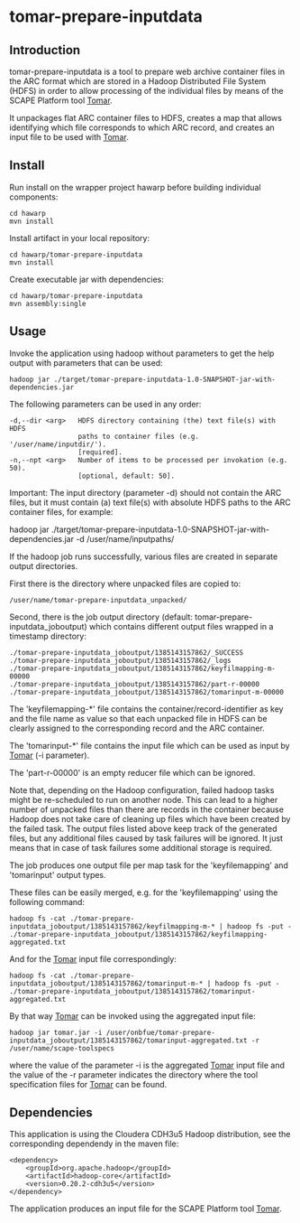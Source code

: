 tomar-prepare-inputdata
=======================

Introduction
------------

tomar-prepare-inputdata is a tool to prepare web archive container files in the ARC format which 
are stored in a Hadoop Distributed File System (HDFS) in order to allow 
processing of the individual files by means of the SCAPE Platform tool 
[Tomar](https://github.com/openplanets/tomar).

It unpackages flat ARC container files to HDFS, creates a map that allows
identifying which file corresponds to which ARC record, and creates an
input file to be used with [Tomar](https://github.com/openplanets/tomar).

Install
-------

Run install on the wrapper project hawarp before building individual 
components:

    cd hawarp
    mvn install

Install artifact in your local repository:

    cd hawarp/tomar-prepare-inputdata
    mvn install

Create executable jar with dependencies:

    cd hawarp/tomar-prepare-inputdata
    mvn assembly:single

Usage
-----

Invoke the application using hadoop without parameters to get the help
output with parameters that can be used: 

    hadoop jar ./target/tomar-prepare-inputdata-1.0-SNAPSHOT-jar-with-dependencies.jar  

The following parameters can be used in any order:

    -d,--dir <arg>   HDFS directory containing (the) text file(s) with HDFS
                     paths to container files (e.g. '/user/name/inputdir/').
                     [required].
    -n,--npt <arg>   Number of items to be processed per invokation (e.g. 50).
                     [optional, default: 50].

Important: The input directory (parameter -d) should not contain the ARC files, 
but it must contain (a) text file(s) with absolute HDFS paths to the ARC container 
files, for example:

hadoop jar ./target/tomar-prepare-inputdata-1.0-SNAPSHOT-jar-with-dependencies.jar  -d /user/name/inputpaths/
 
If the hadoop job runs successfully, various files are created in separate output 
directories.

First there is the directory where unpacked files are copied to:

    /user/name/tomar-prepare-inputdata_unpacked/

Second, there is the job output directory (default: tomar-prepare-inputdata_joboutput) which
contains different output files wrapped in a timestamp directory:

    ./tomar-prepare-inputdata_joboutput/1385143157862/_SUCCESS
    ./tomar-prepare-inputdata_joboutput/1385143157862/_logs
    ./tomar-prepare-inputdata_joboutput/1385143157862/keyfilmapping-m-00000
    ./tomar-prepare-inputdata_joboutput/1385143157862/part-r-00000
    ./tomar-prepare-inputdata_joboutput/1385143157862/tomarinput-m-00000

The 'keyfilemapping-*' file contains the container/record-identifier as 
key and the file name as value so that each unpacked file in HDFS can 
be clearly assigned to the corresponding record and the ARC container.

The 'tomarinput-*' file contains the input file which can be used as input
by [Tomar](https://github.com/openplanets/tomar) (-i parameter).

The 'part-r-00000' is an empty reducer file which can be ignored.

Note that, depending on the Hadoop configuration, failed hadoop tasks might be
re-scheduled to run on another node. This can lead to a higher number of 
unpacked files than there are records in the container because Hadoop does not 
take care of cleaning up files which have been created by the failed task. The 
output files listed above keep track of the generated files, but any additional 
files caused by task failures will be ignored. It just means that in case of
task failures some additional storage is required.

The job produces one output file per map task for the 'keyfilemapping' and
'tomarinput' output types. 

These files can be easily merged, e.g. for the 'keyfilemapping' using the 
following command:

    hadoop fs -cat ./tomar-prepare-inputdata_joboutput/1385143157862/keyfilmapping-m-* | hadoop fs -put - ./tomar-prepare-inputdata_joboutput/1385143157862/keyfilmapping-aggregated.txt

And for the [Tomar](https://github.com/openplanets/tomar) input file 
correspondingly:

    hadoop fs -cat ./tomar-prepare-inputdata_joboutput/1385143157862/tomarinput-m-* | hadoop fs -put - ./tomar-prepare-inputdata_joboutput/1385143157862/tomarinput-aggregated.txt

By that way [Tomar](https://github.com/openplanets/tomar) can be invoked using
the aggregated input file: 

    hadoop jar tomar.jar -i /user/onbfue/tomar-prepare-inputdata_joboutput/1385143157862/tomarinput-aggregated.txt -r /user/name/scape-toolspecs

where the value of the parameter -i is the aggregated [Tomar](https://github.com/openplanets/tomar) 
input file and the value of the -r parameter indicates the directory where the 
tool specification files for [Tomar](https://github.com/openplanets/tomar) can be found.

Dependencies
------------

This application is using the Cloudera CDH3u5 Hadoop distribution,
see the corresponding dependendy in the maven file:

    <dependency>
        <groupId>org.apache.hadoop</groupId>
        <artifactId>hadoop-core</artifactId>
        <version>0.20.2-cdh3u5</version>
    </dependency>

The application produces an input file for the SCAPE Platform tool
[Tomar](https://github.com/openplanets/tomar).